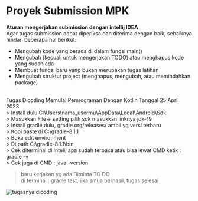 # Proyek Submission MPK 

**Aturan mengerjakan submission dengan intellij IDEA**<br>
Agar tugas submission dapat diperiksa dan diterima dengan baik, sebaiknya hindari beberapa hal berikut:

- Mengubah kode yang berada di dalam fungsi main()
- Mengubah (kecuali untuk mengerjakan TODO) atau menghapus kode yang sudah ada
- Membuat fungsi baru yang bukan merupakan tugas latihan
- Mengubah struktur project (menghapus, mengubah, atau memindahkan package)

<br>
Tugas Dicoding Memulai Pemrograman Dengan Kotlin Tanggal 25 April 2023 <br>
> Install dulu C:\Users\nama_usermu\AppData\Local\Android\Sdk <br>
> Masukkan  File-> setting pilih sdk masukkan linknya jdk-19  <br>
>  Install gradle dulu, gradle.org/releases/ ambil yg versi terbaru <br> 
> Kopi paste di C:\gradle-8.1.1 <br>
> Buka edit environment <br>
> Di path C:\gradle-8.1.1\bin  <br>
> Cek diterminal di Intelij  apa sudah terbaca atau bisa lewat CMD ketik : gradle  -v  <br>
> Cek juga di CMD : java -version  <br>

> baru kerjakan yg ada Diminta TO DO <br>
> di terminal : gradle test, jika smua berhasil, tugas selesai </br>


![tugasnya dicoding](https://user-images.githubusercontent.com/23645665/235305861-4f51f0d4-94ad-4d52-91fc-8c84e2c46578.png)
